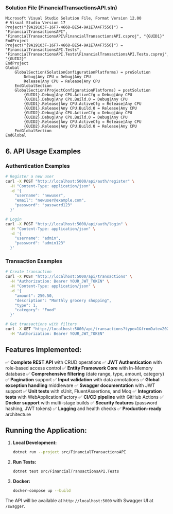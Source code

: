 ﻿ ### Solution File (FinancialTransactionsAPI.sln)
```
Microsoft Visual Studio Solution File, Format Version 12.00
# Visual Studio Version 17
Project("{9A19103F-16F7-4668-BE54-9A1E7A4F7556}") = "FinancialTransactionsAPI", "FinancialTransactionsAPI\FinancialTransactionsAPI.csproj", "{GUID1}"
EndProject
Project("{9A19103F-16F7-4668-BE54-9A1E7A4F7556}") = "FinancialTransactionsAPI.Tests", "FinancialTransactionsAPI.Tests\FinancialTransactionsAPI.Tests.csproj", "{GUID2}"
EndProject
Global
	GlobalSection(SolutionConfigurationPlatforms) = preSolution
		Debug|Any CPU = Debug|Any CPU
		Release|Any CPU = Release|Any CPU
	EndGlobalSection
	GlobalSection(ProjectConfigurationPlatforms) = postSolution
		{GUID1}.Debug|Any CPU.ActiveCfg = Debug|Any CPU
		{GUID1}.Debug|Any CPU.Build.0 = Debug|Any CPU
		{GUID1}.Release|Any CPU.ActiveCfg = Release|Any CPU
		{GUID1}.Release|Any CPU.Build.0 = Release|Any CPU
		{GUID2}.Debug|Any CPU.ActiveCfg = Debug|Any CPU
		{GUID2}.Debug|Any CPU.Build.0 = Debug|Any CPU
		{GUID2}.Release|Any CPU.ActiveCfg = Release|Any CPU
		{GUID2}.Release|Any CPU.Build.0 = Release|Any CPU
	EndGlobalSection
EndGlobal
```

## 6. API Usage Examples

### Authentication Examples
```bash
# Register a new user
curl -X POST "http://localhost:5000/api/auth/register" \
  -H "Content-Type: application/json" \
  -d '{
    "username": "newuser",
    "email": "newuser@example.com",
    "password": "password123"
  }'

# Login
curl -X POST "http://localhost:5000/api/auth/login" \
  -H "Content-Type: application/json" \
  -d '{
    "username": "admin",
    "password": "admin123"
  }'
```

### Transaction Examples
```bash
# Create transaction
curl -X POST "http://localhost:5000/api/transactions" \
  -H "Authorization: Bearer YOUR_JWT_TOKEN" \
  -H "Content-Type: application/json" \
  -d '{
    "amount": 250.50,
    "description": "Monthly grocery shopping",
    "type": 1,
    "category": "Food"
  }'

# Get transactions with filters
curl -X GET "http://localhost:5000/api/transactions?type=1&fromDate=2024-01-01&toDate=2024-12-31&page=1&pageSize=10" \
  -H "Authorization: Bearer YOUR_JWT_TOKEN"
```

## Features Implemented:

✅ **Complete REST API** with CRUD operations
✅ **JWT Authentication** with role-based access control
✅ **Entity Framework Core** with In-Memory database
✅ **Comprehensive filtering** (date range, type, amount, category)
✅ **Pagination** support
✅ **Input validation** with data annotations
✅ **Global exception handling** middleware
✅ **Swagger documentation** with JWT support
✅ **Unit tests** with xUnit, FluentAssertions, and Moq
✅ **Integration tests** with WebApplicationFactory
✅ **CI/CD pipeline** with GitHub Actions
✅ **Docker support** with multi-stage builds
✅ **Security features** (password hashing, JWT tokens)
✅ **Logging** and health checks
✅ **Production-ready** architecture

## Running the Application:

1. **Local Development:**
   ```bash
   dotnet run --project src/FinancialTransactionsAPI
   ```

2. **Run Tests:**
   ```bash
   dotnet test src/FinancialTransactionsAPI.Tests
   ```

3. **Docker:**
   ```bash
   docker-compose up --build
   ```

The API will be available at `http://localhost:5000` with Swagger UI at `/swagger`.